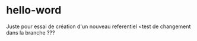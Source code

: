 # hello-word
Juste pour essai de création d'un nouveau referentiel
<test de changement dans la branche ???

